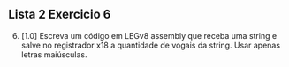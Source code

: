 ## Lista 2 Exercicio 6

6. [1.0] Escreva um código em LEGv8 assembly que receba uma string e salve no
registrador x18 a quantidade de vogais da string. Usar apenas letras maiúsculas.
